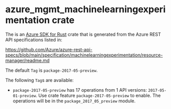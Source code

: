 # azure_mgmt_machinelearningexperimentation crate

The is an [Azure SDK for Rust](https://github.com/Azure/azure-sdk-for-rust) crate that is generated from the Azure REST API specifications listed in:

https://github.com/Azure/azure-rest-api-specs/blob/main/specification/machinelearningexperimentation/resource-manager/readme.md

The default `Tag` is `package-2017-05-preview`.

The following `Tag`s are available:

- `package-2017-05-preview` has 17 operations from 1 API versions: `2017-05-01-preview`. Use crate feature `package-2017-05-preview` to enable. The operations will be in the `package_2017_05_preview` module.